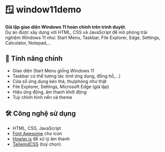 # 🪟 window11demo

**Giả lập giao diện Windows 11 hoàn chỉnh trên trình duyệt.**  
Dự án được xây dựng với HTML, CSS và JavaScript để mô phỏng trải nghiệm Windows 11 như: Start Menu, Taskbar, File Explorer, Edge, Settings, Calculator, Notepad,...

## 🚀 Tính năng chính

- Giao diện Start Menu giống Windows 11
- Taskbar có thể tương tác (mở ứng dụng, đồng hồ,…)
- Cửa sổ ứng dụng kéo thả, thu/phóng như thật
- File Explorer, Settings, Microsoft Edge (giả lập)
- Hiệu ứng động, âm thanh khởi động
- Tuỳ chỉnh hình nền và theme

## 🛠 Công nghệ sử dụng

- HTML, CSS, JavaScript
- [Font Awesome](https://fontawesome.com/) cho icon
- [Howler.js](https://howlerjs.com/) để xử lý âm thanh
- [TailwindCSS](https://tailwindcss.com/) (tuỳ chọn)

